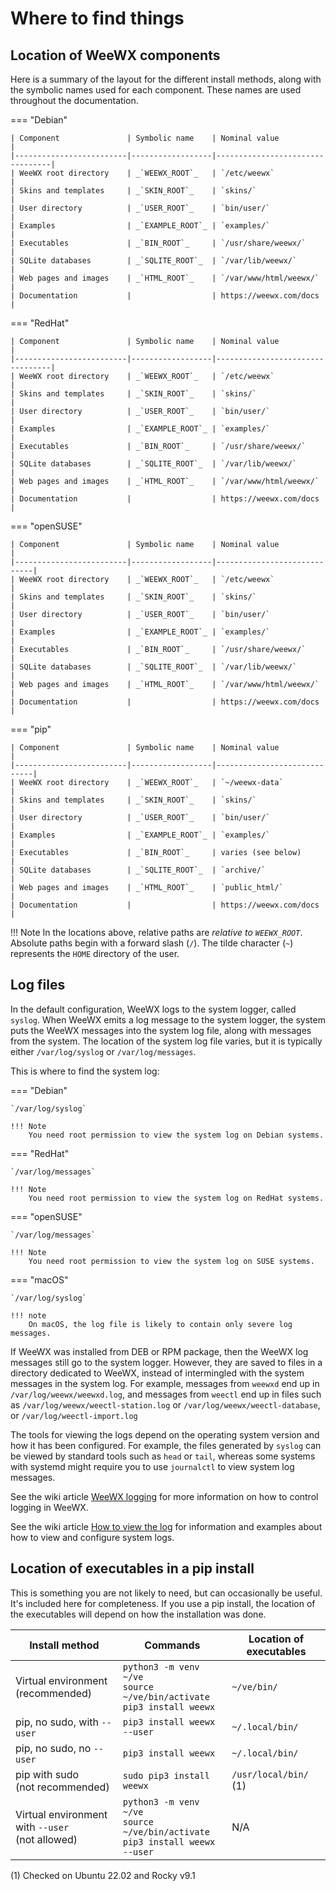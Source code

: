 # Where to find things

## Location of WeeWX components

Here is a summary of the layout for the different install methods, along with
the symbolic names used for each component. These names are used throughout the
documentation.

=== "Debian"

    | Component               | Symbolic name    | Nominal value                   |
    |-------------------------|------------------|---------------------------------|
    | WeeWX root directory    | _`WEEWX_ROOT`_   | `/etc/weewx`                    |
    | Skins and templates     | _`SKIN_ROOT`_    | `skins/`                        |
    | User directory          | _`USER_ROOT`_    | `bin/user/`                     |
    | Examples                | _`EXAMPLE_ROOT`_ | `examples/`                     |
    | Executables             | _`BIN_ROOT`_     | `/usr/share/weewx/`             |
    | SQLite databases        | _`SQLITE_ROOT`_  | `/var/lib/weewx/`               |
    | Web pages and images    | _`HTML_ROOT`_    | `/var/www/html/weewx/`          |
    | Documentation           |                  | https://weewx.com/docs          |

=== "RedHat"

    | Component               | Symbolic name    | Nominal value                   |
    |-------------------------|------------------|---------------------------------|
    | WeeWX root directory    | _`WEEWX_ROOT`_   | `/etc/weewx`                    |
    | Skins and templates     | _`SKIN_ROOT`_    | `skins/`                        |
    | User directory          | _`USER_ROOT`_    | `bin/user/`                     |
    | Examples                | _`EXAMPLE_ROOT`_ | `examples/`                     |
    | Executables             | _`BIN_ROOT`_     | `/usr/share/weewx/`             |
    | SQLite databases        | _`SQLITE_ROOT`_  | `/var/lib/weewx/`               |
    | Web pages and images    | _`HTML_ROOT`_    | `/var/www/html/weewx/`          |
    | Documentation           |                  | https://weewx.com/docs          |

=== "openSUSE"

    | Component               | Symbolic name    | Nominal value               |
    |-------------------------|------------------|-----------------------------|
    | WeeWX root directory    | _`WEEWX_ROOT`_   | `/etc/weewx`                |
    | Skins and templates     | _`SKIN_ROOT`_    | `skins/`                    |
    | User directory          | _`USER_ROOT`_    | `bin/user/`                 |
    | Examples                | _`EXAMPLE_ROOT`_ | `examples/`                 |
    | Executables             | _`BIN_ROOT`_     | `/usr/share/weewx/`         |
    | SQLite databases        | _`SQLITE_ROOT`_  | `/var/lib/weewx/`           |
    | Web pages and images    | _`HTML_ROOT`_    | `/var/www/html/weewx/`      |
    | Documentation           |                  | https://weewx.com/docs      |

=== "pip"

    | Component               | Symbolic name    | Nominal value               |
    |-------------------------|------------------|-----------------------------|
    | WeeWX root directory    | _`WEEWX_ROOT`_   | `~/weewx-data`              |
    | Skins and templates     | _`SKIN_ROOT`_    | `skins/`                    |
    | User directory          | _`USER_ROOT`_    | `bin/user/`                 |
    | Examples                | _`EXAMPLE_ROOT`_ | `examples/`                 |
    | Executables             | _`BIN_ROOT`_     | varies (see below)          |
    | SQLite databases        | _`SQLITE_ROOT`_  | `archive/`                  |
    | Web pages and images    | _`HTML_ROOT`_    | `public_html/`              |
    | Documentation           |                  | https://weewx.com/docs      |

!!! Note
    In the locations above, relative paths are *relative to _`WEEWX_ROOT`_*.
    Absolute paths begin with a forward slash (`/`).  The tilde character
    (`~`) represents the `HOME` directory of the user.


## Log files

In the default configuration, WeeWX logs to the system logger, called `syslog`.
When WeeWX emits a log message to the system logger, the system puts the WeeWX
messages into the system log file, along with messages from the system. The
location of the system log file varies, but it is typically either
`/var/log/syslog` or `/var/log/messages`.

This is where to find the system log:

=== "Debian"

    `/var/log/syslog`

    !!! Note
        You need root permission to view the system log on Debian systems.

=== "RedHat"

    `/var/log/messages`

    !!! Note
        You need root permission to view the system log on RedHat systems.

=== "openSUSE"

    `/var/log/messages`

    !!! Note
        You need root permission to view the system log on SUSE systems.

=== "macOS"

    `/var/log/syslog`

    !!! note
        On macOS, the log file is likely to contain only severe log messages.

If WeeWX was installed from DEB or RPM package, then the WeeWX log messages
still go to the system logger. However, they are saved to files in a directory
dedicated to WeeWX, instead of intermingled with the system messages in the
system log. For example, messages from `weewxd` end up in
`/var/log/weewx/weewxd.log`, and messages from `weectl` end up in files such
as `/var/log/weewx/weectl-station.log` or `/var/log/weewx/weectl-database`, or
`/var/log/weectl-import.log`

The tools for viewing the logs depend on the operating system version and how
it has been configured.  For example, the files generated by `syslog` can be
viewed by standard tools such as `head` or `tail`, whereas some systems with
systemd might require you to use `journalctl` to view system log messages.

See the wiki article [WeeWX logging](https://github.com/weewx/weewx/wiki/WeeWX-v4-and-logging)
for more information on how to control logging in WeeWX.

See the wiki article [How to view the log](https://github.com/weewx/weewx/wiki/view-logs) for information and examples about how to view and configure system logs.


## Location of executables in a pip install

This is something you are not likely to need, but can occasionally be useful.
It's included here for completeness. If you use a pip install, the location of
the executables will depend on how the installation was done.

| Install method                                      | Commands                                                                     | Location of executables |
|-----------------------------------------------------|------------------------------------------------------------------------------|-------------------------|
| Virtual environment<br/>(recommended)               | `python3 -m venv ~/ve`<br/>`source ~/ve/bin/activate`<br/>`pip3 install weewx` | `~/ve/bin/`             |
| pip, no sudo, with `--user`                         | `pip3 install weewx --user`                                                  | `~/.local/bin/`         |
| pip, no sudo, no `--user`                           | `pip3 install weewx`                                                         | `~/.local/bin/`         |
| pip with sudo<br/>(not recommended)                 | `sudo pip3 install weewx`                                                    | `/usr/local/bin/` (1)   |
| Virtual environment with `--user`<br/>(not allowed) | `python3 -m venv ~/ve`<br/>`source ~/ve/bin/activate`<br/>`pip3 install weewx --user` | N/A                     |

(1) Checked on Ubuntu 22.02 and Rocky v9.1
